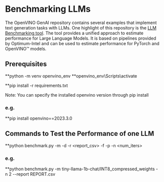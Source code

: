 # Benchmarking LLMs 


The OpenVINO GenAI repository contains several examples that implement text generation tasks with LLMs. One highlight of
this repository is the [LLM Benchmarking tool](https://github.com/openvinotoolkit/openvino.genai/tree/master/llm_bench/python). The tool provides a unified approach to estimate performance for Large
Language Models. It is based on pipelines provided by Optimum-Intel and can be used to estimate performance for PyTorch
and OpenVINO™ models. 

## Prerequisites

**python -m venv openvino_env
**openvino_env\Scripts\activate

**pip install -r requirements.txt

Note: You can specify the installed openvino version through pip install
### e.g.
**pip install openvino==2023.3.0

## Commands to Test the Performance of one LLM
**python benchmark.py -m <model> -d <device> -r <report_csv> -f <framework> -p <prompt text> -n
<num_iters>
### e.g.
**python benchmark.py -m tiny-llama-1b-chat/INT8_compressed_weights -n 2  --report REPORT.csv
